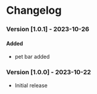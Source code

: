 # **Changelog**

### Version [1.0.1] - 2023-10-26
#### Added
* pet bar added

### Version [1.0.0] - 2023-10-22
* Initial release
